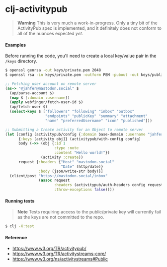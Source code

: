 # clj-activitypub

> **Warning**
> This is very much a work-in-progress. Only a tiny bit of the ActivityPub spec is implemented, and it definitely does not conform to all of the nuances expected _yet_.

#### Examples

Before running the code, you'll need to create a local key/value pair in the `/keys` directory.

```bash
$ openssl genrsa -out keys/private.pem 2048
$ openssl rsa -in keys/private.pem -outform PEM -pubout -out keys/public.pem
```

```clj
;; Fetching user account on remote server
(as-> "@jahfer@mastodon.social" $
  (ap/parse-account $)
  (map $ [:domain :username])
  (apply webfinger/fetch-user-id $)
  (ap/fetch-user $)
  (select-keys $ ["followers" "following" "inbox" "outbox"
                  "endpoints" "publicKey" "summary" "attachment"
                  "name" "preferredUsername" "icon" "published"]))
```

```clj
;; Submitting a Create activity for an Object to remote server
(let [config (activitypub/config {:domain base-domain :username "jahfer"})
      {:keys [activity obj]} (activitypub/with-config config)
      body (->> (obj {:id 1
                      :type :note
                      :content "Hello world!"})
                (activity :create))
      request {:headers {"Host" "mastodon.social"
                         "Date" (http/date)}
               :body (json/write-str body)}]
  (client/post "https://mastodon.social/inbox"
               (assoc request
                      :headers (activitypub/auth-headers config request
                      :throw-exceptions false))))
```

#### Running tests

> **Note**
> Tests requiring access to the public/private key will currently fail as the keys are not committed to the repo.

```bash
$ clj -X:test
```

#### Reference
- https://www.w3.org/TR/activitypub/
- https://www.w3.org/TR/activitystreams-core/
- https://www.w3.org/ns/activitystreams#Public